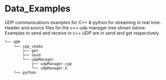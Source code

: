 # Data_Examples
UDP communications examples for C++ & python for streaming in real time. Header and source files for the c++ udp manager tree shown below. Examples to send and receive in c++ UDP are in send and get respectively. 
```
└── UDP
    └── cpp_cmake
        ├── get
        ├── send
        └── udpManager
            ├── udpManager.cpp
            └── udpManager.h
    └── python
```

